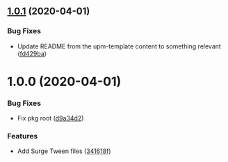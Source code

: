 ## [1.0.1](https://github.com/adrenak/Surge.Tween/compare/v1.0.0...v1.0.1) (2020-04-01)


### Bug Fixes

* Update README from the upm-template content to something relevant ([fd429ba](https://github.com/adrenak/Surge.Tween/commit/fd429ba98e18b1a3edf2c558bf9a96a7413d8d1e))

# 1.0.0 (2020-04-01)


### Bug Fixes

* Fix pkg root ([d9a34d2](https://github.com/adrenak/Surge.Tween/commit/d9a34d258b5de20925a0fe5a15a4464cf0ffe6e1))


### Features

* Add Surge Tween files ([341618f](https://github.com/adrenak/Surge.Tween/commit/341618f2e5177b9aaad0ee78c3dba20667db2077))
